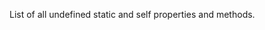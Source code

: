 List of all undefined static and self properties and methods.

<?php

class x {
    static public function definedStatic() {}
    private definedStatic = 1;
    
    public function method() {
        self::definedStatic();
        self::undefinedStatic();

        static::definedStatic;
        static::undefinedStatic;
    }
}

?>

